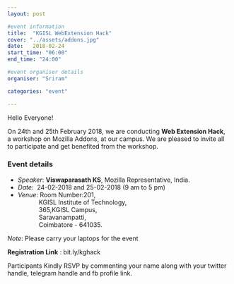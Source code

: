 ```yaml
---
layout: post

#event information
title:  "KGISL WebExtension Hack"
cover: "../assets/addons.jpg"
date:   2018-02-24
start_time: "06:00"
end_time: "24:00"

#event organiser details
organiser: "Sriram"

categories: "event"

---
```

Hello Everyone!

On 24th and 25th February 2018, we are conducting **Web Extension Hack**, a workshop on Mozilla Addons, at our campus. We are pleased to invite all to participate and get benefited from the workshop.
### Event details
- *Speaker*: **Viswaparasath KS**, Mozilla Representative, India.
- *Date*:&nbsp; 24-02-2018 and 25-02-2018 (9 am to 5 pm)
- *Venue*: Room Number:201,<br> 
&nbsp;&nbsp;&nbsp;&nbsp;&nbsp;&nbsp;&nbsp;&nbsp;&nbsp;&nbsp;&nbsp;&nbsp;KGISL Institute of Technology,<br>
&nbsp;&nbsp;&nbsp;&nbsp;&nbsp;&nbsp;&nbsp;&nbsp;&nbsp;&nbsp;&nbsp;&nbsp;365,KGISL Campus,<br>
&nbsp;&nbsp;&nbsp;&nbsp;&nbsp;&nbsp;&nbsp;&nbsp;&nbsp;&nbsp;&nbsp;&nbsp;Saravanampatti,<br>
&nbsp;&nbsp;&nbsp;&nbsp;&nbsp;&nbsp;&nbsp;&nbsp;&nbsp;&nbsp;&nbsp;&nbsp;Coimbatore - 641035.

*Note*: Please carry your laptops for the event

**Registration Link** : bit.ly/kghack

Participants Kindly RSVP by commenting your name along with your twitter handle, telegram handle and fb profile link.

